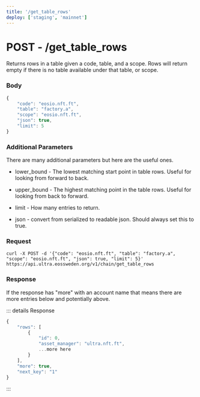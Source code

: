 ```yaml
---
title: '/get_table_rows'
deploy: ['staging', 'mainnet']
---
```


# POST - /get_table_rows

Returns rows in a table given a code, table, and a scope. Rows will return empty if there is no table available under that table, or scope.

### Body

```typescript
{
	"code": "eosio.nft.ft",
	"table": "factory.a",
	"scope": "eosio.nft.ft",
	"json": true,
    "limit": 5
}
```

### Additional Parameters

There are many additional parameters but here are the useful ones.

* lower_bound - The lowest matching start point in table rows. Useful for looking from forward to back.

* upper_bound - The highest matching point in the table rows. Useful for looking from back to forward.

* limit - How many entries to return.

* json - convert from serialized to readable json. Should always set this to true.

### Request

```
curl -X POST -d '{"code": "eosio.nft.ft", "table": "factory.a", "scope": "eosio.nft.ft", "json": true, "limit": 5}'  https://api.ultra.eossweden.org/v1/chain/get_table_rows
```

### Response

If the response has "more" with an account name that means there are more entries below and potentially above.

::: details Response
```typescript
{
	"rows": [
		{
			"id": 0,
			"asset_manager": "ultra.nft.ft",
			...more here
		}
	],
	"more": true,
	"next_key": "1"
}
```
:::
